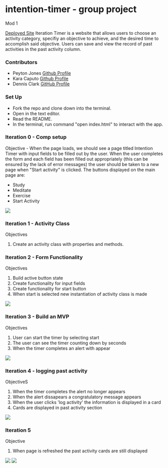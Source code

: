 # intention-timer - group project
Mod 1

[Deployed Site](https://peytonjo.github.io/intention-timer/)
Iteration Timer is a website that allows users to choose an activity category, specifiy an objective to achieve, and the desired time to accomplish said objective. Users can save and view the record of past activities in the past activity column.  

### Contributors
* Peyton Jones [Github Profile](https://github.com/Peytonjo)
* Kara Caputo [Github Profile](https://github.com/kncaputo)
* Dennis Clark [GitHub Profile](https://github.com/DennClark)

### Set Up
* Fork the repo and clone down into the terminal.
* Open in the text editor.
* Read the README.
* In the terminal, run command "open index.html" to interact with the app.

### Iteration 0 - Comp setup
Objective - When the page loads, we should see a page titled Intention Timer with input fields to be filled out by the user.
When the user completes the form and each field has been filled out appropriately (this can be ensured by the lack of error messages) the user should be taken to a new page when "Start activity" is clicked.
The buttons displayed on the main page are:

* Study
* Meditate
* Exercise
* Start Activity

![](https://media.giphy.com/media/XOpMX19S5BgFuLAyd1/giphy.gif)


### Iteration 1 - Activity Class
Objectives
1. Create an activity class with properties and methods.

### Iteration 2 - Form Functionality
Objectives
1. Build active button state
2. Create functionality for input fields
3. Create functionality for start button
4. When start is selected new instantiation of activity class is made

![](https://media.giphy.com/media/GIdZEdeHVY1vr660G6/giphy.gif)


### Iteration 3 - Build an MVP
Objectives
1. User can start the timer by selecting start
2. The user can see the timer counting down by seconds
3. When the timer completes an alert with appear 

![](https://media.giphy.com/media/tL4nH6uMQGJb7PQ7YC/giphy.gif)

### Iteration 4 - logging past activity
ObjectiveS
1. When the timer completes the alert no longer appears 
2. When the alert dissapears a congratulatory message appears 
3. When the user clicks 'log activity' the information is displayed in a card 
4. Cards are displayed in past activity section

![](https://media.giphy.com/media/SsqkaWGpaGUq7wcFqo/giphy.gif)

### Iteration 5
Objective
1. When page is refreshed the past activity cards are still displayed

![](https://media.giphy.com/media/7aJA1VyitEhf6ZQEqH/giphy.gif)
![](https://media.giphy.com/media/YeYpy3GVqwukjhM4rm/giphy.gif)

















